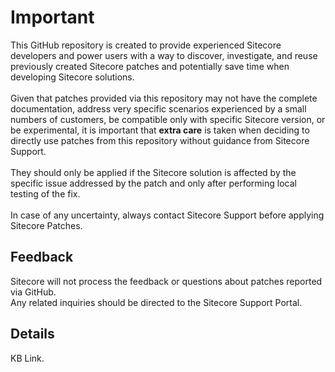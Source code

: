 # Important

This GitHub repository is created to provide experienced Sitecore developers and power users with a way to discover, investigate, and reuse previously created Sitecore patches and potentially save time when developing Sitecore solutions.<br/><br/>
Given that patches provided via this repository may not have the complete documentation, address very specific scenarios experienced by a small numbers of customers, be compatible only with specific Sitecore version, or be experimental, it is important that **extra care** is taken when deciding to directly use patches from this repository without guidance from Sitecore Support.<br/><br/>They should only be applied if the Sitecore solution is affected by the specific issue addressed by the patch and only after performing local testing of the fix.<br/>
<br/>
In case of any uncertainty, always contact Sitecore Support before applying Sitecore Patches.<br/>

## Feedback

Sitecore will not process the feedback or questions about patches reported via GitHub.<br/>Any related inquiries should be directed to the Sitecore Support Portal.<br/>

## Details

KB Link.

